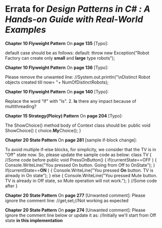 # Errata for *Design Patterns in C# : A Hands-on Guide with Real-World Examples*

**Chapter 10 Flyweight Pattern**
On **page 135** [Typo]:
 
default case should be as follows:
default:
throw new Exception("Robot Factory can create only **small** and **large** type robots");

**Chapter 10 Flyweight Pattern**
On **page 136** [Typo]:
 
Please remove the unwanted line:
//System.out.println("\nDistinct Robot objects created till
now= "+ NumOfDistinctRobots);

**Chapter 10 Flyweight Pattern**
On **page 140** [Typo]:
 
 Replace the word "If" with "Is".
2. **Is** there any impact because of multithreading?

**Chapter 15 Strategy(Ploicy) Pattern**
On **page 204** [Typo]:
 
The ShowChoice() method body of Context class should be:
public void ShowChoice()
{
 choice.**My**Choice();
}

**Chapter 20 State Pattern**
On **page 281** [sample if-block change]:
 
To avoid multiple if-else blocks, for simplicity, we consider that the TV is in "Off" state now. So, please update the sample code as below:
class TV
{
//Some code before
public void PressOnButton()
{
if(currentState==OFF )
{
Console.WriteLine("You pressed On button. Going from Off to
OnState");
}
if(currentState==**ON** )
{
Console.WriteLine("You pressed **On** button. TV is already in On
state");
}
else
{
Console.WriteLine("You pressed Mute button. TV is already in Off
state, so Mute operation will not work.");
}
//Some code after
}

**Chapter 20 State Pattern**
On **page 277** [Unwanted comment]:
Please ignore the comment line:
//get;set;//Not working as expected

**Chapter 20 State Pattern**
On **page 274** [Unwanted comment]:
Please ignore the comment line below or update it as:
//Initially we'll start from Off state **in this implementation**

